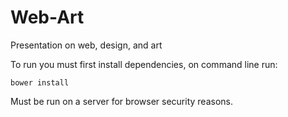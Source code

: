 Web-Art
=======

Presentation on web, design, and art

To run you must first install dependencies, on command line run:

`bower install`

Must be run on a server for browser security reasons.
